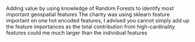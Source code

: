 Adding value by using knowledge of Random Forests to identify most important geospatial features
The charity was using sklearn feature important on one hot encoded features, I advised you cannot simply add up the feature importances as the total contribution from high-cardinality features could me much larger than the individual features
